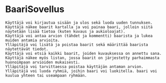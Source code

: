# BaariSovellus

    Käyttäjä voi kirjautua sisään ja ulos sekä luoda uuden tunnuksen.
    Käyttäjä näkee baarit kartalla ja voi painaa baari, jolloin siitä näytetään lisää tietoa (kuten kuvaus ja aukioloajat).
    Käyttäjä voi antaa arvion (tähdet ja kommentti) baarista ja lukea muiden antamia arvioita.
    Ylläpitäjä voi lisätä ja poistaa baarit sekä määrittää baarista näytettävät tiedot.
    Käyttäjä voi etsiä kaikki baarit, joiden kuvauksessa on annettu sana.
    Käyttäjä näkee myös listan, jossa baarit on järjestetty parhaimmasta huonoimpaan arvioiden mukaisesti.
    Ylläpitäjä voi tarvittaessa poistaa käyttäjän antaman arvion.
    Ylläpitäjä voi luoda ryhmiä, joihin baari voi luokitella. baari voi kuulua yhteen tai useampaan ryhmään.
